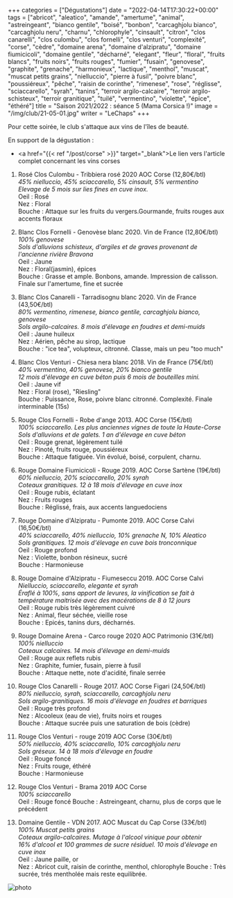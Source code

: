 +++
categories = ["Dégustations"]
date = "2022-04-14T17:30:22+00:00"
tags = ["abricot", "aleatico", "amande", "amertume", "animal", "astreingeant", "bianco gentile", "boisé", "bonbon", "carcaghjolu bianco", "carcaghjolu neru", "charnu", "chlorophyle", "cinsault", "citron", "clos canarelli", "clos culombu", "clos fornelli", "clos venturi", "complexité", "corse", "cèdre", "domaine arena", "domaine d'alzipratu", "domaine fiumicicoli", "domaine gentile", "décharné", "elegant", "fleur", "floral", "fruits blancs", "fruits noirs", "fruits rouges", "fumier", "fusain", "genovese", "graphite", "grenache", "harmonieux", "lactique", "menthol", "muscat", "muscat petits grains", "nielluccio", "pierre à fusil", "poivre blanc", "poussiéreux", "pêche", "raisin de corinthe", "rimenese", "rose", "réglisse", "sciaccarello", "syrah", "tanins", "terroir argilo-calcaire", "terroir argilo-schisteux", "terroir granitique", "tuilé", "vermentino", "violette", "épice", "éthéré"] 
title = "Saison 2021/2022 : séance 5 (Mama Corsica !)"
image = "/img/club/21-05-01.jpg"
writer = "LeChaps"
+++

Pour cette soirée, le club s'attaque aux vins de l'îles de beauté.

En support de la dégustation :  
* <a href="{{< ref "/post/corse" >}}" target="_blank">Le lien vers l'article complet concernant les vins corses</a>

1. Rosé Clos Culombu - Tribbiera rosé 2020 AOC Corse (12,80€/btl)  
_45% nielluccio, 45% sciaccarello, 5% cinsault, 5% vermentino_  
_Elevage de 5 mois sur lies fines en cuve inox._  
Oeil : Rosé  
Nez : Floral  
Bouche : Attaque sur les fruits du vergers.Gourmande, fruits rouges aux accents floraux

2. Blanc Clos Fornelli - Genovèse blanc 2020. Vin de France (12,80€/btl) <i class="fa fa-plus-circle"></i>  
_100% genovese_  
_Sols d'alluvions schisteux, d'argiles et de graves provenant de l'ancienne rivière Bravona_  
Oeil : Jaune  
Nez : Floral(jasmin), épices  
Bouche : Grasse et ample. Bonbons, amande. Impression de calisson. Finale sur l'amertume, fine et sucrée

3. Blanc Clos Canarelli - Tarradisognu blanc 2020. Vin de France (43,50€/btl)  
_80% vermentino, rimenese, bianco gentile, carcaghjolu bianco, genovese_  
_Sols argilo-calcaires. 8 mois d'élevage en foudres et demi-muids_  
Oeil : Jaune huileux  
Nez : Aérien, pêche au sirop, lactique  
Bouche : "ice tea", volupteux, citronné. Classe, mais un peu "too much"

4. Blanc Clos Venturi - Chiesa nera blanc 2018. Vin de France (75€/btl)  
_40% vermentino, 40% genovese, 20% bianco gentile_  
_12 mois d'élevage en cuve béton puis 6 mois de bouteilles mini._  
Oeil : Jaune vif  
Nez : Floral (rose), "Riesling"  
Bouche : Puissance, Rose, poivre blanc citronné. Complexité. Finale interminable (15s)

5. Rouge Clos Fornelli - Robe d'ange 2013. AOC Corse (15€/btl)  
_100% sciaccarello. Les plus anciennes vignes de toute la Haute-Corse_  
_Sols d'alluvions et de galets. 1 an d'élevage en cuve béton_  
Oeil : Rouge grenat, légèrement tuilé  
Nez : Pinoté, fruits rouge, poussiéreux  
Bouche : Attaque fatiguée. Vin évolué, boisé, corpulent, charnu.

6. Rouge Domaine Fiumicicoli - Rouge 2019. AOC Corse Sartène (19€/btl)  
_60% nielluccio, 20% sciaccarello, 20% syrah_  
_Coteaux granitiques. 12 à 18 mois d'élevage en cuve inox_  
Oeil : Rouge rubis, éclatant  
Nez : Fruits rouges  
Bouche : Réglissé, frais, aux accents languedociens

7. Rouge Domaine d'Alzipratu - Pumonte 2019. AOC Corse Calvi (16,50€/btl)  
_40% sciaccarello, 40% nielluccio, 10% grenache N, 10% Aleatico_  
_Sols granitiques. 12 mois d'élevage en cuve bois tronconnique_  
Oeil : Rouge profond  
Nez : Violette, bonbon résineux, sucré  
Bouche : Harmonieuse

8. Rouge Domaine d'Alzipratu - Fiumeseccu 2019. AOC Corse Calvi <i class="fa fa-minus-circle"></i>  
_Nielluccio, sciaccarello, elegante et syrah_  
_Éraflé à 100%, sans apport de levures, la vinification se fait à température maitrisée avec des macérations de 8 à 12 jours_  
Oeil : Rouge rubis très légèrement cuivré  
Nez : Animal, fleur séchée, vieille rose  
Bouche : Epicés, tanins durs, décharnés.

9. Rouge Domaine Arena - Carco rouge 2020 AOC Patrimonio (31€/btl)  
_100% nielluccio_  
_Coteaux calcaires. 14 mois d'élevage en demi-muids_  
Oeil : Rouge aux reflets rubis  
Nez : Graphite, fumier, fusain, pierre à fusil  
Bouche : Attaque nette, note d'acidité, finale serrée

10. Rouge Clos Canarelli - Rouge 2017. AOC Corse Figari (24,50€/btl)  
_80% nielluccio, syrah, sciaccarello, carcaghjolu neru_  
_Sols argilo-granitiques. 16 mois d'élevage en foudres et barriques_  
Oeil : Rouge très profond  
Nez : Alcooleux (eau de vie), fruits noirs et rouges  
Bouche : Attaque sucrée puis une saturation de bois (cèdre)

11. Rouge Clos Venturi - rouge 2019 AOC Corse (30€/btl)  
_50% nielluccio, 40% sciaccarello, 10% carcaghjolu neru_  
_Sols gréseux. 14 à 18 mois d'élevage en foudre_  
Oeil : Rouge foncé  
Nez : Fruits rouge, éthéré  
Bouche : Harmonieuse

12. Rouge Clos Venturi - Brama 2019 AOC Corse  
_100% sciaccarello_  
Oeil : Rouge foncé
Bouche : Astreingeant, charnu, plus de corps que le précédent

13. Domaine Gentile - VDN 2017. AOC Muscat du Cap Corse (33€/btl)  
_100% Muscat petits grains_  
_Coteaux argilo-calcaires. Mutage à l'alcool vinique pour obtenir_  
_16% d'alcool et 100 grammes de sucre résiduel. 10 mois d'élevage en cuve inox_  
Oeil : Jaune paille, or  
Nez : Abricot cuit, raisin de corinthe, menthol, chlorophyle
Bouche : Très sucrée, trés mentholée mais reste equilibrée.

![photo][1]

[1]: /img/club/21-05-01.jpg
